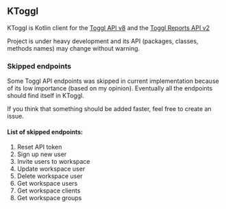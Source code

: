 ## KToggl

KToggl is Kotlin client for the [Toggl API v8](https://github.com/toggl/toggl_api_docs/blob/master/toggl_api.md) 
and the [Toggl Reports API v2](https://github.com/toggl/toggl_api_docs/blob/master/reports.md)

Project is under heavy development and its API (packages, classes, methods names) may change without warning.


### Skipped endpoints

Some Toggl API endpoints was skipped in current implementation because of its low importance (based on my opinion).
Eventually all the endpoints should find itself in KToggl.

If you think that something should be added faster, feel free to create an issue.

#### List of skipped endpoints:
1. Reset API token
2. Sign up new user
3. Invite users to workspace
4. Update workspace user
5. Delete workspace user
6. Get workspace users
7. Get workspace clients
8. Get workspace groups

